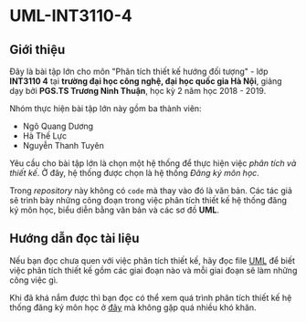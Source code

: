 # UML-INT3110-4

## Giới thiệu

Đây là bài tập lớn cho môn "Phân tích thiết kế hướng đối tượng" - lớp **INT3110 4** tại **trường đại học công nghệ, đại học quốc gia Hà Nội**, giảng dạy bởi **PGS.TS Trương Ninh Thuận**, học kỳ 2 năm học 2018 - 2019.

Nhóm thực hiện bài tập lớn này gồm ba thành viên:

* Ngô Quang Dương
* Hà Thế Lực
* Nguyễn Thanh Tuyên

Yêu cầu cho bài tập lớn là chọn một hệ thống để thực hiện việc *phân tích và thiết kế*. Ở đây, hệ thống được chọn là hệ thống *Đăng ký môn học*.

Trong *repository* này không có `code` mà thay vào đó là văn bản. Các tác giả sẽ trình bày những công đoạn trong việc phân tích thiết kế hệ thống đăng ký môn học, biểu diễn bằng văn bản và các sơ đồ **UML**.

## Hướng dẫn đọc tài liệu

Nếu bạn đọc chưa quen với việc phân tích thiết kế, hãy đọc file [UML](./guides/uml.pdf) để biết việc phân tích thiết kế gồm các giai đoạn nào và mỗi giai đoạn sẽ làm những công việc gì.

Khi đã khá nắm được thì bạn đọc có thể xem quá trình phân tích thiết kế hệ thống đăng ký môn học ở [đây](./project/index.pdf) mà không gặp quá nhiều khó khăn.
